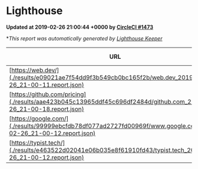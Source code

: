 
# Lighthouse

**Updated at 2019-02-26 21:00:44 +0000 by [CircleCI #1473](https://circleci.com/gh/ItinerisLtd/lighthouse-keeper-example/1473)**

**This report was automatically generated by [Lighthouse Keeper](https://github.com/itinerisltd/lighthouse-keeper)*

| URL | Performance | Accessibility | Best Practices | SEO | PWA | Updated At |
| --- | --- | --- | --- | --- | --- | --- |
| [https://web.dev/](./results/e09021ae7f54dd9f3b549cb0bc165f2b/web.dev_2019-02-26_21-00-11.report.json) | 0.96 | 0.93 | 1 | 0.91 | 1 | 2019-02-26T21:00:11.323Z |
| [https://github.com/pricing](./results/aae423b045c13965ddf45c696df2484d/github.com_2019-02-26_21-00-18.report.json) | 0.8 | 0.89 | 0.93 | 0.9 | 0.58 | 2019-02-26T21:00:18.682Z |
| [https://google.com/](./results/99999ebcfdb78df077ad2727fd00969f/www.google.com_2019-02-26_21-00-12.report.json) | 0.96 | 0.71 | 0.93 | 0.8 | 0.58 | 2019-02-26T21:00:12.440Z |
| [https://typist.tech/](./results/e463522d02041e06b035e8f61910fd43/typist.tech_2019-02-26_21-00-12.report.json) | 1 |  |  |  |  | 2019-02-26T21:00:12.229Z |
